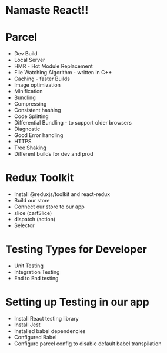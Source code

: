 # Namaste React!!

# Parcel
- Dev Build
- Local Server
- HMR - Hot Module Replacement
- File Watching Algorithm - written in C++
- Caching - faster Builds
- Image optimization
- Minification
- Bundling
- Compressing
- Consistent hashing
- Code Splitting
- Differential Bundling - to support older browsers 
- Diagnostic
- Good Error handling 
- HTTPS
- Tree Shaking
- Different builds for dev and prod


# Redux Toolkit
- Install @reduxjs/toolkit and react-redux
- Build our store
- Connect our store to our app
- slice (cartSlice)
- dispatch (action)
- Selector

# Testing Types for Developer
- Unit Testing
- Integration Testing
- End to End testing

# Setting up Testing in our app
- Install React testing library
- Install Jest
- Installed babel dependencies
- Configured Babel
- Configure parcel config to disable  default babel transpilation

